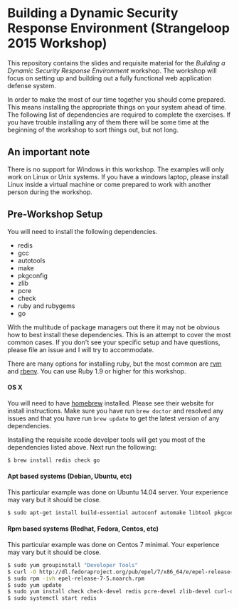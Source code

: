 # Building a Dynamic Security Response Environment (Strangeloop 2015 Workshop)

This repository contains the slides and requisite material for the
*Building a Dynamic Security Response Environment* workshop. The
workshop will focus on setting up and building out a fully functional
web application defense system.

In order to make the most of our time together you should come
prepared. This means installing the appropriate things on your system
ahead of time. The following list of dependencies are required to
complete the exercises. If you have trouble installing any of them
there will be some time at the beginning of the workshop to sort
things out, but not long.

## An important note

There is no support for Windows in this workshop. The examples will
only work on Linux or Unix systems. If you have a windows laptop,
please install Linux inside a virtual machine or come prepared to work
with another person during the workshop.

## Pre-Workshop Setup

You will need to install the following dependencies.

* redis
* gcc
* autotools
* make
* pkgconfig
* zlib
* pcre
* check
* ruby and rubygems
* go

With the multitude of package managers out there it may not be obvious
how to best install these dependencies. This is an attempt to cover
the most common cases. If you don't see your specific setup and have
questions, please file an issue and I will try to accommodate.

There are many options for installing ruby, but the most common are
[rvm](https://rvm.io/) and
[rbenv](https://github.com/sstephenson/rbenv). You can use Ruby 1.9 or
higher for this workshop.


#### OS X

You will need to have [homebrew](http://brew.sh/) installed. Please
see their website for install instructions. Make sure you have run
`brew doctor` and resolved any issues and that you have run `brew
update` to get the latest version of any dependencies.

Installing the requisite xcode develper tools will get you most of the
dependencies listed above. Next run the following:

```sh
$ brew install redis check go
```

#### Apt based systems (Debian, Ubuntu, etc)

This particular example was done on Ubuntu 14.04 server. Your
experience may vary but it should be close.

```sh
$ sudo apt-get install build-essential autoconf automake libtool pkgconfig redis-server check libpcre3-dev zlib1g-dev libcurl4-openssl-dev
```

#### Rpm based systems (Redhat, Fedora, Centos, etc)

This particular example was done on Centos 7 minimal. Your experience
may vary but it should be close.

```sh
$ sudo yum groupinstall "Developer Tools"
$ curl -O http://dl.fedoraproject.org/pub/epel/7/x86_64/e/epel-release-7-5.noarch.rpm
$ sudo rpm -ivh epel-release-7-5.noarch.rpm
$ sudo yum update
$ sudo yum install check check-devel redis pcre-devel zlib-devel curl-devel go
$ sudo systemctl start redis
```
